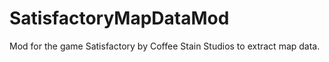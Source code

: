 # SatisfactoryMapDataMod

Mod for the game Satisfactory by Coffee Stain Studios to extract map data.
